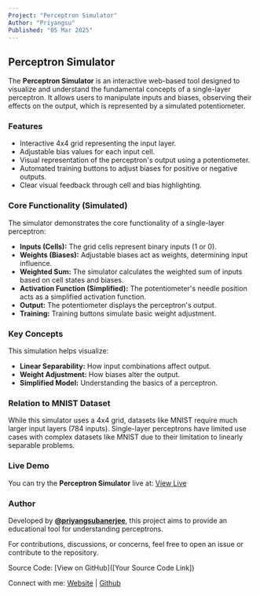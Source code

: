 ```yaml
---
Project: "Perceptron Simulator"
Author: "Priyangsu"
Published: "05 Mar 2025"
---
```


## Perceptron Simulator

The **Perceptron Simulator** is an interactive web-based tool designed to visualize and understand the fundamental concepts of a single-layer perceptron. It allows users to manipulate inputs and biases, observing their effects on the output, which is represented by a simulated potentiometer.

### Features

- Interactive 4x4 grid representing the input layer.
- Adjustable bias values for each input cell.
- Visual representation of the perceptron's output using a potentiometer.
- Automated training buttons to adjust biases for positive or negative outputs.
- Clear visual feedback through cell and bias highlighting.

### Core Functionality (Simulated)

The simulator demonstrates the core functionality of a single-layer perceptron:

- **Inputs (Cells):** The grid cells represent binary inputs (1 or 0).
- **Weights (Biases):** Adjustable biases act as weights, determining input influence.
- **Weighted Sum:** The simulator calculates the weighted sum of inputs based on cell states and biases.
- **Activation Function (Simplified):** The potentiometer's needle position acts as a simplified activation function.
- **Output:** The potentiometer displays the perceptron's output.
- **Training:** Training buttons simulate basic weight adjustment.

### Key Concepts

This simulation helps visualize:

- **Linear Separability:** How input combinations affect output.
- **Weight Adjustment:** How biases alter the output.
- **Simplified Model:** Understanding the basics of a perceptron.

### Relation to MNIST Dataset

While this simulator uses a 4x4 grid, datasets like MNIST require much larger input layers (784 inputs). Single-layer perceptrons have limited use cases with complex datasets like MNIST due to their limitation to linearly separable problems.

### Live Demo

You can try the **Perceptron Simulator** live at:
[View Live]([https://priyangsubanerjee.github.io/perceptron-simulator/])

### Author

Developed by **[@priyangsubanerjee](https://github.com/priyangsubanerjee)**, this project aims to provide an educational tool for understanding perceptrons.

For contributions, discussions, or concerns, feel free to open an issue or contribute to the repository.

Source Code: [View on GitHub]([Your Source Code Link])

Connect with me: [Website](https://priyangsu.dev) | [Github](https://github.com/priyangsubanerjee)

